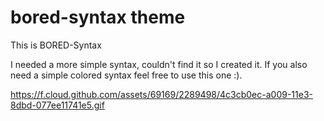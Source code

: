 # bored-syntax theme

This is BORED-Syntax

I needed a more simple syntax, couldn't find it so I created it.
If you also need a simple colored syntax feel free to use this one :).

https://f.cloud.github.com/assets/69169/2289498/4c3cb0ec-a009-11e3-8dbd-077ee11741e5.gif
